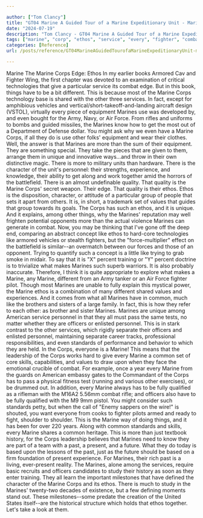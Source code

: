 ```yaml
---

author: ["Tom Clancy"]
title: "GT04 Marine A Guided Tour of a Marine Expeditionary Unit - Marine_split_009.html"
date: "2024-07-19"
description: "Tom Clancy - GT04 Marine A Guided Tour of a Marine Expeditionary Unit"
tags: ["marine", "corp", "ethos", "service", "every", "fighter", "combat", "personnel", "like", "common", "officer", "edge", "technology", "thing", "different", "equipment", "even", "force", "unique", "character", "experience", "quality", "set", "value", "among"]
categories: [Reference]
url: /posts/reference/GT04MarineAGuidedTourofaMarineExpeditionaryUnit-marinesplit009html

---
```



Marine
The Marine Corps Edge: Ethos
In my earlier books Armored Cav and Fighter Wing, the first chapter was devoted to an examination of critical technologies that give a particular service its combat edge. But in this book, things have to be a bit different. This is because most of the Marine Corps technology base is shared with the other three services. In fact, except for amphibious vehicles and vertical/short-takeoff-and-landing aircraft design (VSTOL), virtually every piece of equipment Marines use was developed by, and even bought for the Army, Navy, or Air Force. From rifles and uniforms to bombs and guided missiles, the Marines know how to get the most out of a Department of Defense dollar.
You might ask why we even have a Marine Corps, if all they do is use other folks' equipment and wear their clothes. Well, the answer is that Marines are more than the sum of their equipment. They are something special. They take the pieces that are given to them, arrange them in unique and innovative ways...and throw in their own distinctive magic. There is more to military units than hardware. There is the character of the unit's personnel: their strengths, experience, and knowledge, their ability to get along and work together amid the horrors of the battlefield. There is an almost undefinable quality. That quality is the Marine Corps' secret weapon. Their edge. That quality is their ethos.
Ethos is the disposition, character, or attitude of a particular group of people that sets it apart from others. It is, in short, a trademark set of values that guides that group towards its goals. The Corps has such an ethos, and it is unique. And it explains, among other things, why the Marines' reputation may well frighten potential opponents more than the actual violence Marines can generate in combat. Now, you may be thinking that I've gone off the deep end, comparing an abstract concept like ethos to hard-core technologies like armored vehicles or stealth fighters, but the "force-multiplier" effect on the battlefield is similar--an overmatch between our forces and those of an opponent. Trying to quantify such a concept is a little like trying to grab smoke in midair. To say that it is "X" percent training or "Y" percent doctrine is to trivialize what makes Marines such superb warriors. It is also probably inaccurate. Therefore, I think it is quite appropriate to explore what makes a Marine, any Marine, different from an Army tanker or an Air Force fighter pilot.
Though most Marines are unable to fully explain this mystical power, the Marine ethos is a combination of many different shared values and experiences. And it comes from what all Marines have in common, much like the brothers and sisters of a large family. In fact, this is how they refer to each other: as brother and sister Marines. Marines are unique among American service personnel in that they all must pass the same tests, no matter whether they are officers or enlisted personnel. This is in stark contrast to the other services, which rigidly separate their officers and enlisted personnel, maintaining separate career tracks, professional responsibilities, and even standards of performance and behavior to which they are held. In the Corps, everyone is a Marine!
This means that the leadership of the Corps works hard to give every Marine a common set of core skills, capabilities, and values to draw upon when they face the emotional crucible of combat. For example, once a year every Marine from the guards on American embassy gates to the Commandant of the Corps has to pass a physical fitness test (running and various other exercises), or be drummed out. In addition, every Marine always has to be fully qualified as a rifleman with the M16A2 5.56mm combat rifle; and officers also have to be fully qualified with the M9 9mm pistol. You might consider such standards petty, but when the call of "Enemy sappers on the wire!" is shouted, you want everyone from cooks to fighter pilots armed and ready to fight, shoulder to shoulder. This is the Marine way of doing things, and it has been for over 220 years.
Along with common standards and skills, every Marine shares a common heritage. This is more than just textbook history, for the Corps leadership believes that Marines need to know they are part of a team with a past, a present, and a future. What they do today is based upon the lessons of the past, just as the future should be based on a firm foundation of present experience. For Marines, their rich past is a living, ever-present reality. The Marines, alone among the services, require basic recruits and officers candidates to study their history as soon as they enter training. They all learn the important milestones that have defined the character of the Marine Corps and its ethos.
There is much to study in the Marines' twenty-two decades of existence, but a few defining moments stand out. These milestones--some predate the creation of the United States itself--are the historical structure which holds that ethos together. Let's take a look at them.
